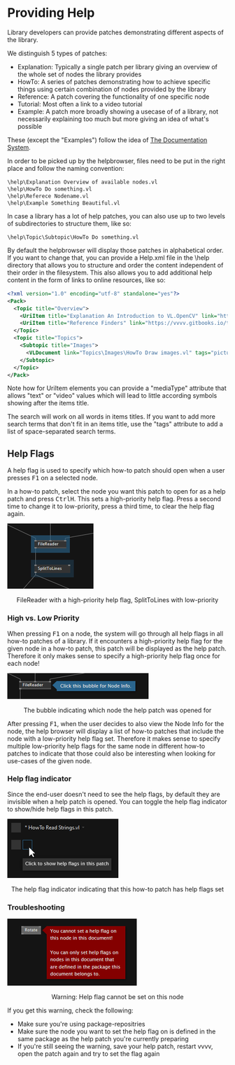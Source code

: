 # Providing Help

Library developers can provide patches demonstrating different aspects of the library.

We distinguish 5 types of patches:

* Explanation: Typically a single patch per library giving an overview of the whole set of nodes the library provides
* HowTo: A series of patches demonstrating how to achieve specific things using certain combination of nodes provided by the library
* Reference: A patch covering the functionality of one specific node
* Tutorial: Most often a link to a video tutorial
* Example: A patch more broadly showing a usecase of of a library, not necessarily explaining too much but more giving an idea of what's possible

These (except the "Examples") follow the idea of [The Documentation System](https://documentation.divio.com/).

In order to be picked up by the helpbrowser, files need to be put in the right place and follow the naming convention:

    \help\Explanation Overview of available nodes.vl
    \help\HowTo Do something.vl
    \help\Referece Nodename.vl
    \help\Example Something Beautiful.vl

In case a library has a lot of help patches, you can also use up to two levels of subdirectories to structure them, like so:

    \help\Topic\Subtopic\HowTo Do something.vl

By default the helpbrowser will display those patches in alphabetical order. If you want to change that, you can provide a Help.xml file in the \help directory that allows you to structure and order the content independent of their order in the filesystem. This also allows you to add additional help content in the form of links to online resources, like so:

```xml
<?xml version="1.0" encoding="utf-8" standalone="yes"?>
<Pack>
  <Topic title="Overview">
    <UriItem title="Explanation An Introduction to VL.OpenCV" link="https://youtu.be/4hPH5CokxwQ" mediaType="video"/>
    <UriItem title="Reference Finders" link="https://vvvv.gitbooks.io/the-gray-book/content/en/reference/hde/finders.html" mediaType="text"/>
  </Topic>
  <Topic title="Topics">
    <Subtopic title="Images">
      <VLDocument link="Topics\Images\HowTo Draw images.vl" tags="picture render"/>
    </Subtopic>
  </Topic>
</Pack>
```

Note how for UriItem elements you can provide a "mediaType" attribute that allows "text" or "video" values which will lead to little according symbols showing after the items title. 

The search will work on all words in items titles. If you want to add more search terms that don't fit in an items title, use the "tags" attribute to add a list of space-separated search terms.

## Help Flags
A help flag is used to specify which how-to patch should open when a user presses <span class="keyseq"><kbd>F1</kbd></span> on a selected node.

In a how-to patch, select the node you want this patch to open for as a help patch and press <span class="keyseq"><kbd>Ctrl</kbd><kbd>H</kbd></span>. This sets a high-priority help flag. Press a second time to change it to low-priority, press a third time, to clear the help flag again.

![](../../images/libraries/helpflags-a2c55.png)
<center>FileReader with a high-priority help flag, SplitToLines with low-priority</center>

### High vs. Low Priority
When pressing <span class="keyseq"><kbd>F1</kbd></span> on a node, the system will go through all help flags in all how-to patches of a library. If it encounters a high-priority help flag for the given node in a how-to patch, this patch will be displayed as the help patch. Therefore it only makes sense to specify a high-priority help flag once for each node!

![](../../images/libraries/helpflags-7a40e.png)
<center>The bubble indicating which node the help patch was opened for</center>

After pressing <span class="keyseq"><kbd>F1</kbd></span>, when the user decides to also view the Node Info for the node, the help browser will display a list of how-to patches that include the node with a low-priority help flag set. Therefore it makes sense to specify multiple low-priority help flags for the same node in different how-to patches to indicate that those could also be interesting when looking for use-cases of the given node.

### Help flag indicator
Since the end-user doesn't need to see the help flags, by default they are invisible when a help patch is opened. You can toggle the help flag indicator to show/hide help flags in this patch.

![](../../images/libraries/helpflags-21aea.png)
<center>The help flag indicator indicating that this how-to patch has help flags set</center>

### Troubleshooting

![](../../images/libraries/helpflags-79980.png)
<center>Warning: Help flag cannot be set on this node</center>

If you get this warning, check the following:
- Make sure you're using package-repositries
- Make sure the node you want to set the help flag on is defined in the same package as the help patch you're currently preparing
- If you're still seeing the warning, save your help patch, restart vvvv, open the patch again and try to set the flag again
